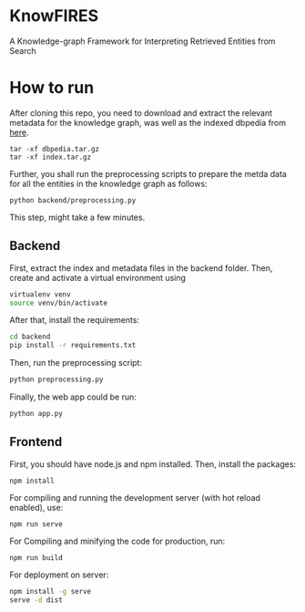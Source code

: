 # KnowFIRES
A Knowledge-graph Framework for Interpreting Retrieved Entities from Search
# How to run

After cloning this repo, you need to download and extract the relevant metadata for the knowledge graph, was well as the indexed dbpedia from [here](https://drive.google.com/drive/folders/1uBGISKdQhHDEfG6ma6HpccSYD8LOiEak?usp=share_link). 

```
tar -xf dbpedia.tar.gz
tar -xf index.tar.gz
```

Further, you shall run the preprocessing scripts to prepare the metda data for all the entities in the knowledge graph as follows:
```
python backend/preprocessing.py
```
This step, might take a few minutes.

## Backend
First, extract the index and metadata files in the backend folder. Then, create and activate a virtual environment using
```bash
virtualenv venv
source venv/bin/activate
```
After that, install the requirements:
```bash
cd backend
pip install -r requirements.txt
```
Then, run the preprocessing script:
```bash
python preprocessing.py
```
Finally, the web app could be run:
```bash
python app.py
```

## Frontend
First, you should have node.js and npm installed. Then, install the packages:
```
npm install
```
For compiling and running the development server (with hot reload enabled), use:
```
npm run serve
```

For Compiling and minifying the code for production, run:
```
npm run build
```

For deployment on server:
```bash
npm install -g serve
serve -d dist
```
